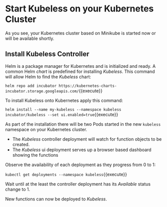 # Start Kubeless on your Kubernetes Cluster #

As you see, your Kubernetes cluster based on Minikube is started now or will be available shortly.

## Install Kubeless Controller ##

Helm is a package manager for Kubernetes and is initialized and ready. A common Helm _chart_ is predefined for installing _Kubeless_. This command will allow Helm to find the _Kubeless_ chart:

`helm repo add incubator https://kubernetes-charts-incubator.storage.googleapis.com/`{{execute}}

To install Kubeless onto Kubernetes apply this command:

`helm install --name my-kubeless --namespace kubeless incubator/kubeless --set ui.enabled=true`{{execute}}

As part of the installation there will be two Pods started in the new `kubeless` namespace on your Kubernetes cluster.

- The _Kubeless_ controller deployment will watch for function objects to be created.
- The _Kubeless_ ui deployment serves up a browser based dashboard showing the functions

Observe the availability of each deployment as they progress from 0 to 1:

`kubectl get deployments --namespace kubeless`{{execute}}

Wait until at the least the controller deployment has its _Available_ status change to 1.

New functions can now be deployed to _Kubeless_.